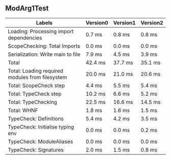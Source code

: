 
## ModArg1Test

Labels|Version0|Version1|Version2
---|---|---|---
Loading: Processing import dependencies|0.7 ms|0.8 ms|0.8 ms
ScopeChecking: Total Imports|0.0 ms|0.0 ms|0.0 ms
Serialization: Write main to file|7.9 ms|4.5 ms|3.9 ms
Total|42.4 ms|37.7 ms|35.1 ms
Total: Loading required modules from filesystem|20.0 ms|21.0 ms|20.6 ms
Total: ScopeCheck step|4.4 ms|5.5 ms|5.4 ms
Total: TypeCheck step|10.2 ms|6.6 ms|5.2 ms
Total: TypeChecking|22.5 ms|16.6 ms|14.5 ms
Total: WHNF|1.8 ms|1.6 ms|1.5 ms
TypeCheck: Definitions|5.4 ms|4.2 ms|3.5 ms
TypeCheck: Initialise typing env|0.0 ms|0.0 ms|0.2 ms
TypeCheck: ModuleAliases|0.0 ms|0.0 ms|0.0 ms
TypeCheck: Signatures|2.0 ms|1.5 ms|0.8 ms

